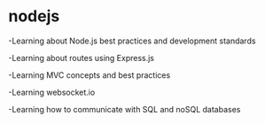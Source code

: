 # nodejs

-Learning about Node.js best practices and development standards

-Learning about routes using Express.js

-Learning MVC concepts and best practices

-Learning websocket.io

-Learning how to communicate with SQL and noSQL databases
